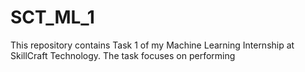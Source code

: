 # SCT_ML_1
This repository contains Task 1 of my Machine Learning Internship at SkillCraft Technology.   The task focuses on performing
